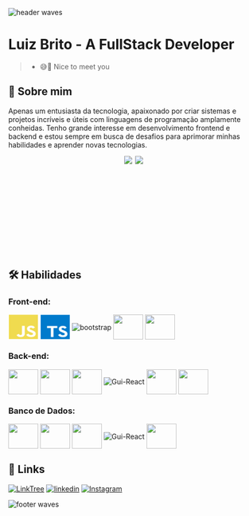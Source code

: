 ![header waves](https://capsule-render.vercel.app/api?type=waving&height=120&color=4285F4&reversal=false)

# Luiz Brito - A FullStack Developer

> - 😅👋 Nice to meet you


## 🚀 Sobre mim
Apenas um entusiasta da tecnologia, apaixonado por criar sistemas e projetos incríveis e úteis com linguagens de programação amplamente conheidas. Tenho grande interesse em desenvolvimento frontend e backend e estou sempre em busca de desafios para aprimorar minhas habilidades e aprender novas tecnologias.

<div style="display: flex; justify-content: center; align-itens: center; flex-wrap: wrap; gap: 6px">
  
  <img src="https://github-readme-stats.vercel.app/api?username=mgluizbrito&show_icons=true&theme=dark&include_all_commits=true&count_private=true"/>

  <img src="https://github-readme-stats-git-masterrstaa-rickstaa.vercel.app/api/top-langs/?username=mgluizbrito&layout=compact&bg_color=141414&title_color=fff&" height="195" />
</div>

## 🛠 Habilidades

### Front-end:
<div style="display: inline_block">

  <img align="center" height="50" width="60" src="https://raw.githubusercontent.com/devicons/devicon/master/icons/javascript/javascript-plain.svg">
  <img align="center" height="50" width="60" src="https://raw.githubusercontent.com/devicons/devicon/master/icons/typescript/typescript-plain.svg">
  <img align="center" alt="bootstrap" height="50" width="60" src="https://cdn.jsdelivr.net/gh/devicons/devicon@latest/icons/bootstrap/bootstrap-original.svg" />
  <img align="center" height="50" width="60" src="https://cdn.jsdelivr.net/gh/devicons/devicon@latest/icons/tailwindcss/tailwindcss-original.svg" />
  <img align="center" height="50" width="60" src="https://cdn.jsdelivr.net/gh/devicons/devicon@latest/icons/angular/angular-original.svg" />
          
</div>

### Back-end:
<div style="display: inline_block">

  <img align="center" height="50" width="60" src="https://cdn.jsdelivr.net/gh/devicons/devicon@latest/icons/java/java-original.svg">
  <img align="center" height="50" width="60" src="https://cdn.jsdelivr.net/gh/devicons/devicon@latest/icons/spring/spring-original-wordmark.svg">
  <img align="center" height="50" width="60" src="https://cdn.jsdelivr.net/gh/devicons/devicon@latest/icons/php/php-original.svg">
  <img align="center" alt="Gui-React" height="50" width="60" src="https://cdn.jsdelivr.net/gh/devicons/devicon@latest/icons/laravel/laravel-original.svg">
  <img align="center" height="50" width="60" src="https://cdn.jsdelivr.net/gh/devicons/devicon@latest/icons/nodejs/nodejs-original-wordmark.svg">
  <img align="center" height="50" width="60" src="https://cdn.jsdelivr.net/gh/devicons/devicon@latest/icons/postman/postman-original.svg">
          
</div>

### Banco de Dados:
<div style="display: inline_block">
  <img align="center" height="50" width="60" src="https://cdn.jsdelivr.net/gh/devicons/devicon@latest/icons/azuresqldatabase/azuresqldatabase-original.svg">
  <img align="center" height="50" width="60" src="https://cdn.jsdelivr.net/gh/devicons/devicon@latest/icons/sqldeveloper/sqldeveloper-original.svg">
  <img align="center" height="50" width="60" src="https://cdn.jsdelivr.net/gh/devicons/devicon@latest/icons/mysql/mysql-original-wordmark.svg">
  <img align="center" alt="Gui-React" height="50" width="60" src="https://cdn.jsdelivr.net/gh/devicons/devicon@latest/icons/postgresql/postgresql-original-wordmark.svg">
  <img align="center" height="50" width="60" src="https://cdn.jsdelivr.net/gh/devicons/devicon@latest/icons/sqlite/sqlite-original-wordmark.svg">
          
</div>


## 🔗 Links
[![LinkTree](https://img.shields.io/badge/my_portfolio-000?style=for-the-badge&logo=ko-fi&logoColor=white)](https://lnk.bio/mgluizbrito)
[![linkedin](https://img.shields.io/badge/linkedin-0A66C2?style=for-the-badge&logo=linkedin&logoColor=white)](https://www.linkedin.com/in/luiz-miguel-xavier-de-brito/)
[![Instagram](https://img.shields.io/badge/-Instagram-%23E4405F?style=for-the-badge&logo=instagram&logoColor=white)](https://www.instagram.com/mgluizbrito/)

![footer waves](https://capsule-render.vercel.app/api?type=waving&height=120&color=4285F4&section=footer&reversal=true)